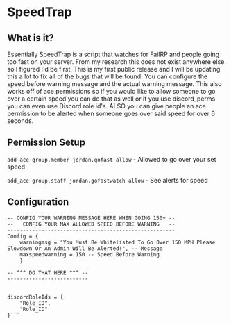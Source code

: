 # SpeedTrap
## What is it?
Essentially SpeedTrap is a script that watches for FailRP and people going too fast on your server. From my research this does not exist anywhere else so I figured I'd be first. This is my first public release and I will be updating this a lot to fix all of the bugs that will be found. You can configure the speed before warning message and the actual warning message. This also works off of ace permissions so if you would like to allow someone to go over a certain speed you can do that as well or if you use discord_perms you can even use Discord role id's. ALSO you can give people an ace permission to be alerted when someone goes over said speed for over 6 seconds.

## Permission Setup
`add_ace group.member jordan.gofast allow` - Allowed to go over your set speed

`add_ace group.staff jordan.gofastwatch allow` - See alerts for speed

## Configuration
```------------------------------------------------------
-- CONFIG YOUR WARNING MESSAGE HERE WHEN GOING 150+ --
--   CONFIG YOUR MAX ALLOWED SPEED BEFORE WARNING   --
------------------------------------------------------
Config = {
    warningmsg = "You Must Be Whitelisted To Go Over 150 MPH Please Slowdown Or An Admin Will Be Alerted!", -- Message
    maxspeedwarning = 150 -- Speed Before Warning
    }
--------------------------
-- ^^^ DO THAT HERE ^^^ -- 
--------------------------


discordRoleIds = {
    "Role_ID",
    "Role_ID"
}```
